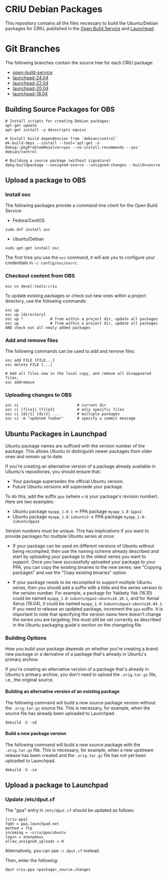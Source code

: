 # CRIU Debian Packages

This repository contains all the files necessary to build the Ubuntu/Debian packages for CRIU, published in the [Open Build Service](https://build.opensuse.org/project/show/devel:tools:criu) and [Launchpad](https://launchpad.net/~criu).

# Git Branches

The following branches contain the source tree for each CRIU package:

- [open-build-service](https://github.com/rst0git/criu-deb-packages/tree/open-build-service)
- [launchpad-24.04](https://github.com/rst0git/criu-deb-packages/tree/launchpad-24.04)
- [launchpad-22.04](https://github.com/rst0git/criu-deb-packages/tree/launchpad-22.04)
- [launchpad-20.04](https://github.com/rst0git/criu-deb-packages/tree/launchpad-20.04)
- [launchpad-18.04](https://github.com/rst0git/criu-deb-packages/tree/launchpad-18.04)

## Building Source Packages for OBS

```console
# Install scripts for creating Debian packages:
apt-get update
apt-get install -y devscripts equivs

# Install build dependencies from `debian/control`
mk-build-deps --install --tool='apt-get -o Debug::pkgProblemResolver=yes --no-install-recommends --yes' debian/control

# Building a source package (without signature)
dpkg-buildpackage --unsigned-source --unsigned-changes --build=source
```

## Upload a package to OBS

### Install osc

The following packages provide a command-line client for the Open Build Service:

- Fedora/CentOS

```console
sudo dnf install osc
```

- Ubuntu/Debian

```console
sudo apt-get install osc
```

The first time you use the `osc` command, it will ask you to configure your credentials in `~/.config/osc/oscrc`.

### Checkout content from OBS

```console
osc co devel:tools:criu
```

To update existing packages or check out new ones within a project directory, use the following commands:

```console
osc up
osc up [directory]
osc up *            # from within a project dir, update all packages
osc up              # from within a project dir, update all packages AND check out all newly added packages
```

### Add and remove files

The following commands can be used to add and remove files:

```console
osc add FILE [FILE...]
osc delete FILE [...]

# Add all files new in the local copy, and remove all disappeared files.
osc addremove
```

### Uploading changes to OBS

```console
osc ci                          # current dir
osc ci [file1] [file2]          # only specific files
osc ci [dir1] [dir2] ...        # multiple packages
osc ci -m "updated foobar"      # specify a commit message
```

## Ubuntu Packages in Launchpad

Ubuntu package names are suffixed with the version number of the package. This allows Ubuntu to distinguish newer packages from older ones and remain up to date.

If you're creating an alternative version of a package already available in Ubuntu's repositories, you should ensure that:

- Your package supersedes the official Ubuntu version.
- Future Ubuntu versions will supersede your package.

To do this, add the suffix `ppa` (where `n` is your package's revision number). Here are two examples:

- Ubuntu package `myapp_1.0-1` → PPA package `myapp_1.0-1ppa1`
- Ubuntu package `myapp_1.0-1ubuntu3` → PPA package `myapp_1.0-1ubuntu3ppa1`

Version numbers must be unique. This has implications if you want to provide packages for multiple Ubuntu series at once:

- If your package can be used on different versions of Ubuntu without being recompiled, then use the naming scheme already described and start by uploading your package to the oldest series you want to support. Once you have successfully uploaded your package to your PPA, you can copy the existing binaries to the new series; see "Copying packages" and use the "Copy existing binaries" option.

- If your package needs to be recompiled to support multiple Ubuntu series, then you should add a suffix with a tilde and the series version to the version number. For example, a package for Yakkety Yak (16.10) could be named `myapp_1.0-1ubuntu3ppa1~ubuntu16.10.1`, and for Xenial Xerus (16.04), it could be named `myapp_1.0-1ubuntu3ppa1~ubuntu16.04.1`. If you need to release an updated package, increment the `ppa` suffix. It is important to note that specifying the version name here doesn't change the series you are targeting; this must still be set correctly as described in the Ubuntu packaging guide's section on the changelog file.

### Building Options

How you build your package depends on whether you're creating a brand new package or a derivative of a package that's already in Ubuntu's primary archive.

If you're creating an alternative version of a package that's already in Ubuntu's primary archive, you don't need to upload the `.orig.tar.gz` file, i.e., the original source.

#### Building an alternative version of an existing package

The following command will build a new source package version without the `.orig.tar.gz` source file. This is necessary, for example, when the source file has already been uploaded to Launchpad.

```console
debuild -S -sd
```

#### Build a new package version

The following command will build a new source package with the `.orig.tar.gz` file. This is necessary, for example, when a new upstream release has been created and the `.orig.tar.gz` file has not yet been uploaded to Launchpad.

```console
debuild -S -sa
```

## Upload a package to Launchpad

### Update /etc/dput.cf

The "ppa" entry in `/etc/dput.cf` should be updated as follows:

```
[criu-ppa]
fqdn = ppa.launchpad.net
method = ftp
incoming = ~criu/ppa/ubuntu
login = anonymous
allow_unsigned_uploads = 0
```

Alternatively, you can use `~/.dput.cf` instead.

Then, enter the following:
```console
dput criu-ppa <package>_source.changes
```
